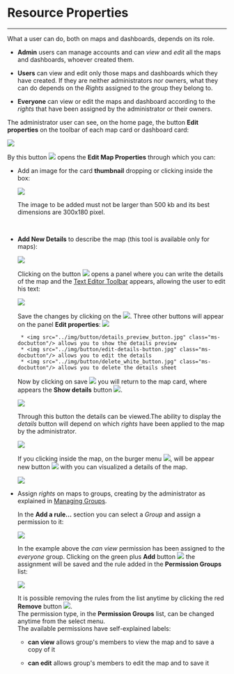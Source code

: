 # Resource Properties
------------------------------

What a user can do, both on maps and dashboards, depends on its role.

* **Admin** users can manage accounts and can *view* and *edit* all the maps and dashboards, whoever created them.

* **Users** can view and edit only those maps and dashboards which they have created. If they are neither administrators nor owners, what they can do depends on the *Rights* assigned to the group they belong to.

* **Everyone** can view or edit the maps and dashboard according to the *rights* that have been assigned by the administrator or their owners.

The administrator user can see, on the home page, the button **Edit properties** on the toolbar of each map card or dashboard card:

<img src="../img/managing-user-rights/edit-map-properties-map.jpg" class="ms-docimage"  style="max-width:400px;"/>

By this button <img src="../img/button/edit-icon.jpg" class="ms-docbutton"/> opens the **Edit Map Properties** through which you can:

* Add an image for the card **thumbnail** dropping or clicking inside the box:

    <img src="../img/managing-user-rights/edit-map-properties-panel_thumbnail.jpg" class="ms-docimage" style="max-width:400px;"/>

    The image to be added must not be larger than 500 kb and its best dimensions are 300x180 pixel.
<br>

* **Add New Details** to describe the map (this tool is available only for maps):

    <img src="../img/managing-user-rights/edit-map-properties-panel_details.jpg" class="ms-docimage"  style="max-width:400px;"/>

    Clicking on the button <img src="../img/button/add_details_button.jpg" class="ms-docbutton"/> opens a panel where you can write the details of the map and the [Text Editor Toolbar](text-editor-toolbar.md) appears, allowing the user to edit his text:

    <img src="../img/managing-user-rights/details_panel.jpg" class="ms-docimage"/>

    Save the changes by clicking on the <img src="../img/button/save_large_button.jpg" class="ms-docbutton"/>. Three other buttons will appear on the panel **Edit properties**:
    <img src="../img/managing-user-rights/new_button_details.jpg" class="ms-docimage" style="max-width:400px;"/>
     
       * <img src="../img/button/details_preview_button.jpg" class="ms-docbutton"/> allows you to show the details preview
       * <img src="../img/button/edit-details-button.jpg" class="ms-docbutton"/> allows you to edit the details
       * <img src="../img/button/delete_white_button.jpg" class="ms-docbutton"/> allows you to delete the details sheet

    Now by clicking on save <img src="../img/button/save_large_button.jpg" class="ms-docbutton"/> you will return to the map card, where appears the **Show details** button <img src="../img/button/details_button.jpg" class="ms-docbutton"/>.

    <img src="../img/managing-user-rights/card-map-details-button.jpg" class="ms-docimage" style="max-width:400px;"/>

    Through this button the details can be viewed.The ability to display the *details* button will depend on which *rights* have been applied to the map by the administrator.
    
    <img src="../img/managing-user-rights/details-sheet.jpg" class="ms-docimage"/>

    If you clicking inside the map, on the burger menu <img src="../img/button/burger.jpg" class="ms-docbutton"/>, will be appear new button <img src="../img/button/about-this-map.jpg" class="ms-docbutton"/> with you can visualized a details of the map. 

    <img src="../img/managing-user-rights/about-this-map-in-map.jpg" class="ms-docimage"/>
    <br>

* Assign *rights* on maps to groups, creating by the administrator as explained in [Managing Groups](managing-groups.md).

    In the **Add a rule...** section you can select a *Group* and assign a permission to it:

    <img src="../img/managing-user-rights/select-rule-for-groups.jpg" class="ms-docimage"  style="max-width:400px;"/>

    In the example above the *can view* permission has been assigned to the *everyone* group. Clicking on the green plus **Add** button <img src="../img/button/add-rule-icon.jpg" class="ms-docbutton"/> the assignment will be saved and the rule added in the **Permission Groups** list:

    <img src="../img/managing-user-rights/permission-rule-added.jpg" class="ms-docimage"  style="max-width:400px;"/> 

    It is possible removing the rules from the list anytime by clicking the red **Remove** button <img src="../img/button/remove-rule-icon.jpg" class="ms-docbutton"/>.
    <br>
    The permission type, in the **Permission Groups** list, can be changed anytime from the select menu.
    <br>
    The available permissions have self-explained labels:

    * **can view** allows group's members to view the map and to save a copy of it

    * **can edit** allows group's members to edit the map and to save it